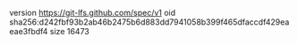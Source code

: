 version https://git-lfs.github.com/spec/v1
oid sha256:d242fbf93b2ab46b2475b6d883dd7941058b399f465dfaccdf429eaeae3fbdf4
size 16473
